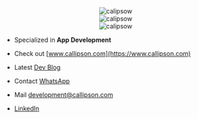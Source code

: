 
<div align="center">
  <img
    src="https://github-readme-streak-stats.herokuapp.com?user=calipsow"
    alt="calipsow"
  />
  <br />
    <img
    src="https://github-readme-stats.vercel.app/api?hide_title=true&username=calipsow&show_icons=true&rank_icon=github&number_format=short&hide=prs,issues&hide_progress=true"
    alt="calipsow"
  />
  <br />
    <img
    src="https://github-readme-stats.vercel.app/api/top-langs?username=calipsow&show_icons=true&locale=en&layout=compact&langs_count=6&hide=jupiter-notebook&hide_title=true"
    alt="calipsow"
  />
  <br />
</div>


- Specialized in **App Development**

- Check out [www.callipson.com](https://www.callipson.com)

- Latest [Dev Blog](https://callipson.com/blog/development)

- Contact [WhatsApp](https://wa.me/message/QZ7KU4ISEPIZO1)

- Mail [development@callipson.com](mailto:development@callipson.com)

- [LinkedIn](https://www.linkedin.com/in/dennis-wilke-646691243?utm_source=share&utm_campaign=share_via&utm_content=profile&utm_medium=ios_app)



